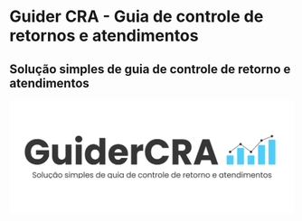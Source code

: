 # Guider CRA - Guia de controle de retornos e atendimentos
## Solução simples de guia de controle de retorno e atendimentos
<center>
<img src="./public/img/nameLogo.svg">
</center>